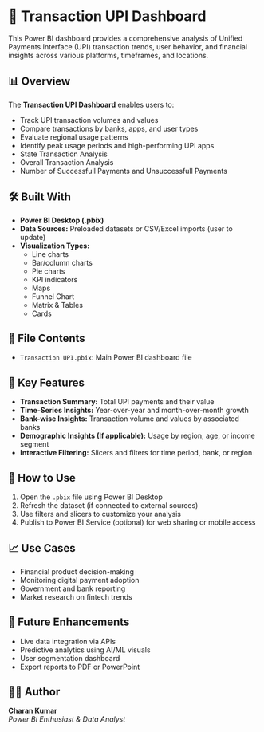 # 💸 Transaction UPI Dashboard

This Power BI dashboard provides a comprehensive analysis of Unified Payments Interface (UPI) transaction trends, user behavior, and financial insights across various platforms, timeframes, and locations.

## 📊 Overview

The **Transaction UPI Dashboard** enables users to:

- Track UPI transaction volumes and values
- Compare transactions by banks, apps, and user types
- Evaluate regional usage patterns
- Identify peak usage periods and high-performing UPI apps
- State Transaction Analysis
- Overall Transaction Analysis
- Number of Successfull Payments and Unsuccessfull Payments

## 🛠️ Built With

- **Power BI Desktop (.pbix)**
- **Data Sources:** Preloaded datasets or CSV/Excel imports (user to update)
- **Visualization Types:**
  - Line charts
  - Bar/column charts
  - Pie charts
  - KPI indicators
  - Maps
  - Funnel Chart
  - Matrix & Tables
  - Cards

## 📂 File Contents

- `Transaction UPI.pbix`: Main Power BI dashboard file

## 📌 Key Features

- **Transaction Summary:** Total UPI payments and their value
- **Time-Series Insights:** Year-over-year and month-over-month growth
- **Bank-wise Insights:** Transaction volume and values by associated banks
- **Demographic Insights (If applicable):** Usage by region, age, or income segment
- **Interactive Filtering:** Slicers and filters for time period, bank, or region

## 🧭 How to Use

1. Open the `.pbix` file using Power BI Desktop
2. Refresh the dataset (if connected to external sources)
3. Use filters and slicers to customize your analysis
4. Publish to Power BI Service (optional) for web sharing or mobile access

## 📈 Use Cases

- Financial product decision-making
- Monitoring digital payment adoption
- Government and bank reporting
- Market research on fintech trends

## 🚀 Future Enhancements

- Live data integration via APIs
- Predictive analytics using AI/ML visuals
- User segmentation dashboard
- Export reports to PDF or PowerPoint

## 🧑‍💻 Author

**Charan Kumar**  
*Power BI Enthusiast & Data Analyst*
